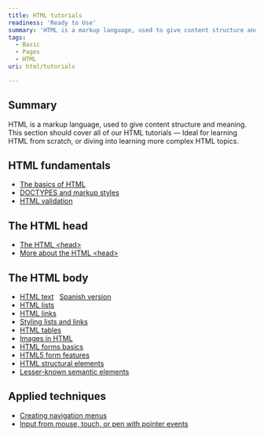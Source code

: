 ```yaml
---
title: HTML tutorials
readiness: 'Ready to Use'
summary: 'HTML is a markup language, used to give content structure and meaning. This section should cover all of our HTML tutorials — Ideal for learning HTML from scratch, or diving into learning more complex HTML topics.'
tags:
  - Basic
  - Pages
  - HTML
uri: html/tutorials

---
```

## Summary

HTML is a markup language, used to give content structure and meaning. This section should cover all of our HTML tutorials — Ideal for learning HTML from scratch, or diving into learning more complex HTML topics.

## HTML fundamentals

-   [The basics of HTML](/guides/the_basics_of_html)
-   [DOCTYPES and markup styles](/guides/doctypes_and_markup_styles)
-   [HTML validation](/guides/html_validation)

## The HTML head

-   [The HTML \<head\>](/guides/the_html_head)
-   [More about the HTML \<head\>](/guides/more_about_the_html_head)

## The HTML body

-   [HTML text](/guides/html_text)   [Spanish version](/guides/html_text_es)
-   [HTML lists](/guides/html_lists)
-   [HTML links](/guides/html_links)
-   [Styling lists and links](/guides/Styling_lists_and_links)
-   [HTML tables](/guides/html_tables)
-   [Images in HTML](/guides/images_in_html)
-   [HTML forms basics](/guides/html_forms_basics)
-   [HTML5 form features](/guides/html5_form_features)
-   [HTML structural elements](/guides/html_structural_elements)
-   [Lesser-known semantic elements](/guides/lesser-known_semantic_elements)

## Applied techniques

-   [Creating navigation menus](/tutorials/creating_basic_navigation_menus)
-   [Input from mouse, touch, or pen with pointer events](/concepts/Pointer_Events)
